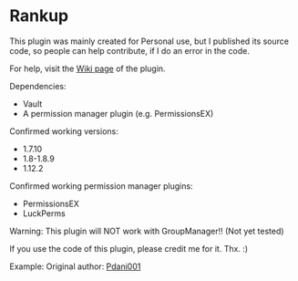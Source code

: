 # Rankup
This plugin was mainly created for Personal use, but I published its source code, so people can help contribute, if I do an error in the code.

For help, visit the [Wiki page](https://github.com/Pdani001/Rankup/wiki) of the plugin.

Dependencies:
* Vault
* A permission manager plugin (e.g. PermissionsEX)

Confirmed working versions:
* 1.7.10
* 1.8-1.8.9
* 1.12.2

Confirmed working permission manager plugins:
* PermissionsEX
* LuckPerms

Warning: This plugin will NOT work with GroupManager!! (Not yet tested)

If you use the code of this plugin, please credit me for it. Thx. :)

Example: Original author: [Pdani001](https://github.com/Pdani001/Rankup)
